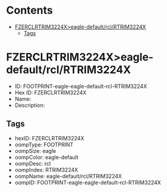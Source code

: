 



Contents
========

* [FZERCLRTRIM3224X>eagle-default/rcl/RTRIM3224X](#fzerclrtrim3224xeagle-defaultrclrtrim3224x)
	* [Tags](#tags)

# FZERCLRTRIM3224X>eagle-default/rcl/RTRIM3224X

- ID: FOOTPRINT-eagle-eagle-default-rcl-RTRIM3224X
- Hex ID: FZERCLRTRIM3224X
- Name: 
- Description: 

## Tags

- hexID: FZERCLRTRIM3224X
- oompType: FOOTPRINT
- oompSize: eagle
- oompColor: eagle-default
- oompDesc: rcl
- oompIndex: RTRIM3224X
- oompName: eagle-default/rcl/RTRIM3224X
- oompID: FOOTPRINT-eagle-eagle-default-rcl-RTRIM3224X
